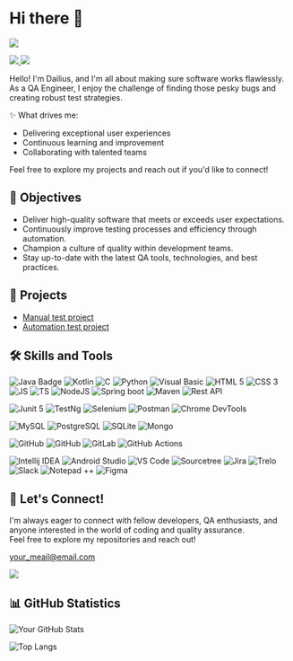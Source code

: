 # Hi there 👋

[//]: # (https://github.com/antonkomarev/github-profile-views-counter)
![](https://komarev.com/ghpvc/?username=dailius-vcs&base=50&abbreviated=true)

<!--
    https://dev.to/envoy_/150-badges-for-github-pnk 
    https://github.com/hendrasob/badges
    https://github.com/badges/shields
-->
<div>
    <a href="https://linkedin.com">
        <img src="https://img.shields.io/badge/-LinkedIn-0072b1?e&logo=linkedin&logoColor=white"/>
    </a>
    <a href="https://twitter.com">
        <img src="https://img.shields.io/badge/Twitter-1DA1F2?logo=twitter&logoColor=white"/>
    </a>
</div>

Hello! I'm Dailius, and I'm all about making sure software works flawlessly. As a QA Engineer, I enjoy the challenge of finding those pesky bugs and creating robust test strategies.

✨ What drives me:
* Delivering exceptional user experiences
* Continuous learning and improvement
* Collaborating with talented teams

Feel free to explore my projects and reach out if you'd like to connect!

## 🎯 Objectives

* Deliver high-quality software that meets or exceeds user expectations.
* Continuously improve testing processes and efficiency through automation.
* Champion a culture of quality within development teams.
* Stay up-to-date with the latest QA tools, technologies, and best practices.

## 🚀 Projects
 * [Manual test project](https://github.com/)
 * [Automation test project](https://github.com/)

## 🛠️ Skills and Tools
![Java Badge](https://img.shields.io/badge/Java-ED8B00?style=for-the-badge&logo=openjdk)
![Kotlin](https://img.shields.io/badge/Kotlin-0095D5?&style=for-the-badge&logo=kotlin)
![C](https://img.shields.io/badge/C%23-239120?style=for-the-badge&logo=c-sharp)
![Python](https://img.shields.io/badge/Python-14354C?style=for-the-badge&logo=python)
![Visual Basic](https://img.shields.io/badge/Visual%20Basic-945db7?style=for-the-badge&logo=visualstudio&logoColor=white)
![HTML 5](https://img.shields.io/badge/HTML5-E34F26?style=for-the-badge&logo=html5&logoColor=white)
![CSS 3](https://img.shields.io/badge/CSS3-1572B6?style=for-the-badge&logo=css3&logoColor=white)
![JS](https://img.shields.io/badge/JavaScript-323330?style=for-the-badge&logo=javascript&logoColor=F7DF1E)
![TS](https://img.shields.io/badge/TypeScript-007ACC?style=for-the-badge&logo=typescript&logoColor=white)
![NodeJS](https://img.shields.io/badge/Node.js-43853D?style=for-the-badge&logo=node.js&logoColor=white)
![Spring boot](https://img.shields.io/badge/Spring_Boot-6DB33F?style=for-the-badge&logo=spring-boot&logoColor=white)
![Maven](https://img.shields.io/badge/maven-%23C71A36.svg?&style=for-the-badge&logo=apache-maven&logoColor=white)
![Rest API](https://img.shields.io/badge/REST_API-brightgreen?style=for-the-badge)

![Junit 5](https://img.shields.io/badge/JUnit5-25A162?style=for-the-badge&logo=junit5&logoColor=white)
![TestNg](https://img.shields.io/badge/TestNG-E05D44?style=for-the-badge&logo=testng&logoColor=white)
![Selenium](https://img.shields.io/badge/Selenium-43B02A?style=for-the-badge&logo=Selenium&logoColor=white)
![Postman](https://img.shields.io/badge/Postman-FF6C37?style=for-the-badge&logo=Postman&logoColor=white)
![Chrome DevTools](https://img.shields.io/badge/Chrome%20DevTools-4285F4?style=for-the-badge&logo=google-chrome&logoColor=white)

![MySQL](https://img.shields.io/badge/MySQL-005C84?style=for-the-badge&logo=mysql&logoColor=white)
![PostgreSQL](https://img.shields.io/badge/PostgreSQL-316192?style=for-the-badge&logo=postgresql&logoColor=white)
![SQLite](https://img.shields.io/badge/SQLite-07405E?style=for-the-badge&logo=sqlite&logoColor=white)
![Mongo](https://img.shields.io/badge/MongoDB-4EA94B?style=for-the-badge&logo=mongodb&logoColor=white)

![GitHub](https://img.shields.io/badge/git-%23F05033.svg?style=for-the-badge&logo=git&logoColor=white)
![GitHub](https://img.shields.io/badge/GitHub-100000?style=for-the-badge&logo=github&logoColor=white)
![GitLab](https://img.shields.io/badge/GitLab-330F63?style=for-the-badge&logo=gitlab)
![GitHub Actions](https://img.shields.io/badge/GitHub_Actions-2088FF?style=for-the-badge&logo=github-actions&logoColor=white)

![Intellij IDEA](https://img.shields.io/badge/IntelliJ_IDEA-000000.svg?style=for-the-badge&logo=intellij-idea&logoColor=white)
![Android Studio](https://img.shields.io/badge/Android_Studio-3DDC84?style=for-the-badge&logo=android-studio&logoColor=white)
![VS Code](https://img.shields.io/badge/Visual_Studio_Code-0078D4?style=for-the-badge&logo=visual%20studio%20code&logoColor=white)
![Sourcetree](https://img.shields.io/badge/Sourcetree-0052CC?style=for-the-badge&logo=Sourcetree&logoColor=white)
![Jira](https://img.shields.io/badge/jira-%230A0FFF.svg?style=for-the-badge&logo=jira&logoColor=white)
![Trelo](https://img.shields.io/badge/Trello-%230052cc.svg?style=for-the-badge&logo=Trello&logoColor=white)
![Slack](https://img.shields.io/badge/Slack-4A154B?style=for-the-badge&logo=slack)
![Notepad ++](https://img.shields.io/badge/Notepad++-90E59A.svg?style=for-the-badge&logo=notepad%2B%2B&logoColor=black)
![Figma](https://img.shields.io/badge/Figma-F24E1E?style=for-the-badge&logo=figma&logoColor=white)

## 📧 Let's Connect!

I'm always eager to connect with fellow developers, QA enthusiasts, and anyone interested in the world of coding and quality assurance.   
Feel free to explore my repositories and reach out!

[your_meail@email.com](your_meail@email.com)
<div>
    <a href="https://www.linkedin.com">
        <img src="https://img.shields.io/badge/-LinkedIn-0072b1?e&style=for-the-badge&logo=linkedin&logoColor=white"/>
    </a>
</div>

## 📊 GitHub Statistics

<!-- https://github.com/anuraghazra/github-readme-stats -->
![Your GitHub Stats](https://github-readme-stats.vercel.app/api?username=dailius-vcs&show_icons=true&theme=tokyonight&include_all_commits=true)

![Top Langs](https://github-readme-stats.vercel.app/api/top-langs/?username=dailius-vcs&layout=donut-vertical&theme=tokyonight)

